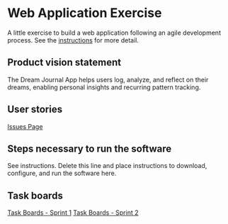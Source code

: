 # Web Application Exercise

A little exercise to build a web application following an agile development process. See the [instructions](instructions.md) for more detail.

## Product vision statement

The Dream Journal App helps users log, analyze, and reflect on their dreams, enabling personal insights and recurring pattern tracking.

## User stories

[Issues Page](https://github.com/software-students-spring2025/2-web-app-blabla/issues)

## Steps necessary to run the software

See instructions. Delete this line and place instructions to download, configure, and run the software here.

## Task boards

[Task Boards - Sprint 1](https://github.com/orgs/software-students-spring2025/projects/5)
[Task Boards - Sprint 2](https://github.com/orgs/software-students-spring2025/projects/137/views/1?layout=board)